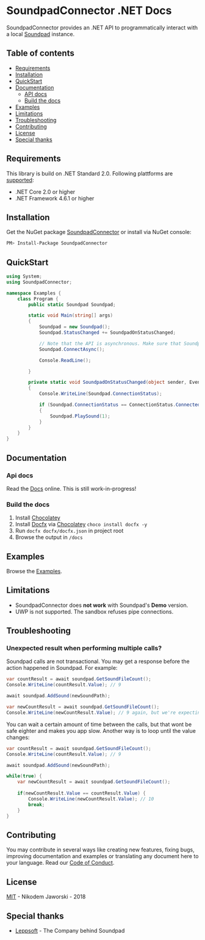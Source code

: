 # SoundpadConnector .NET Docs

SoundpadConnector provides an .NET API to programmatically interact with a local <a href="https://store.steampowered.com/app/629520/Soundpad/">Soundpad</a> instance.


## Table of contents

  * [Requirements](#requirements)
  * [Installation](#installation)
  * [QuickStart](#quickstart)
  * [Documentation](#documentation)
    * [API docs](#api-docs)
    * [Build the docs](#build-the-docs)
  * [Examples](#examples)
  * [Limitations](#limitations)
  * [Troubleshooting](#troubleshooting)
  * [Contributing](#contributing)
  * [License](#license)
  * [Special thanks](#special-thanks)

## Requirements
This library is build on .NET Standard 2.0. Following plattforms are [supported](https://docs.microsoft.com/en-us/dotnet/standard/net-standard#net-implementation-support):

* .NET Core 2.0 or higher
* .NET Framework 4.6.1 or higher


## Installation
Get the NuGet package [SoundpadConnector](https://www.nuget.org/packages/SoundpadConnector) or install via NuGet console:
```bash
PM> Install-Package SoundpadConnector
```

## QuickStart
```csharp
using System;
using SoundpadConnector;

namespace Examples {
    class Program {
        public static Soundpad Soundpad;

        static void Main(string[] args)
        {
            Soundpad = new Soundpad();
            Soundpad.StatusChanged += SoundpadOnStatusChanged;

            // Note that the API is asynchronous. Make sure that Soundpad is connected before executing commands.
            Soundpad.ConnectAsync();

            Console.ReadLine();

        }

        private static void SoundpadOnStatusChanged(object sender, EventArgs e)
        {
            Console.WriteLine(Soundpad.ConnectionStatus);

            if (Soundpad.ConnectionStatus == ConnectionStatus.Connected)
            {
                Soundpad.PlaySound(1);              
            }
        }
    }
}

```

## Documentation

### Api docs
Read the [Docs](https://medokin.github.io/soundpad-connector/api/index.html) online.
This is still work-in-progress!

### Build the docs
1. Install [Chocolatey](https://chocolatey.org/)
2. Install [Docfx]() via [Chocolatey](https://chocolatey.org/) `choco install docfx -y`
3. Run `docfx docfx/docfx.json` in project root
4. Browse the output in `/docs`

## Examples
Browse the [Examples](https://github.com/medokin/soundpad-connector/tree/master/examples).

## Limitations
- SoundpadConnector does **not work** with Soundpad's **Demo** version.
- UWP is not supported. The sandbox refuses pipe connections.

## Troubleshooting
### Unexpected result when performing multiple calls?
Soundpad calls are not transactional. You may get a response before the action happened in Soundpad. For example:
```csharp
var countResult = await soundpad.GetSoundFileCount();
Console.WriteLine(countResult.Value); // 9

await soundpad.AddSound(newSoundPath);

var newCountResult = await soundpad.GetSoundFileCount();
Console.WriteLine(newCountResult.Value); // 9 again, but we're expecting 10, right?
```

You can wait a certain amount of time between the calls, but that wont be safe eighter and makes you app slow.
Another way is to loop until the value changes:

```csharp
var countResult = await soundpad.GetSoundFileCount();
Console.WriteLine(countResult.Value); // 9

await soundpad.AddSound(newSoundPath);

while(true) {
    var newCountResult = await soundpad.GetSoundFileCount();
    
    if(newCountResult.Value == countResult.Value) {
        Console.WriteLine(newCountResult.Value); // 10
        break;
    }
}
```

## Contributing
You may contribute in several ways like creating new features, fixing bugs, improving documentation and examples
or translating any document here to your language. Read our [Code of Conduct](https://github.com/medokin/soundpad-connector/blob/master/CODE_OF_CONDUCT.md).

## License
[MIT](https://github.com/medokin/soundpad-connector/blob/master/LICENSE) - Nikodem Jaworski - 2018

## Special thanks
* [Leppsoft](https://leppsoft.com/soundpad/de/) - The Company behind Soundpad
